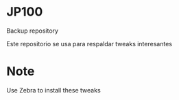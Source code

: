 # JP100
Backup repository

Este repositorio se usa para respaldar tweaks interesantes
# Note
Use Zebra to install these tweaks
